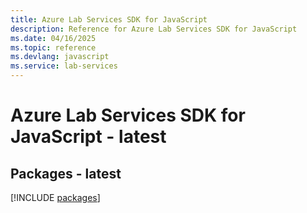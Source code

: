 ```yaml
---
title: Azure Lab Services SDK for JavaScript
description: Reference for Azure Lab Services SDK for JavaScript
ms.date: 04/16/2025
ms.topic: reference
ms.devlang: javascript
ms.service: lab-services
---
```

# Azure Lab Services SDK for JavaScript - latest
## Packages - latest
[!INCLUDE [packages](lab-services-index.md)]